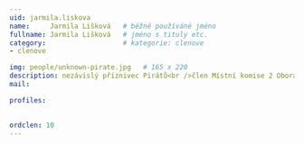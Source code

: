 ```yaml
---
uid: jarmila.liskova
name:     Jarmila Lišková  	# běžně používáné jméno
fullname: Jarmila Lišková 	# jméno s tituly etc.
category:                   # kategorie: clenove
- clenove

img: people/unknown-pirate.jpg   # 165 x 220
description: nezávislý příznivec Pirátů<br />člen Místní komise 2 Obora # kratký popis, max 160 znaků
mail:

profiles:
  

ordclen: 10
---
```

